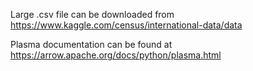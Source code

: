 Large .csv file can be downloaded from https://www.kaggle.com/census/international-data/data

Plasma documentation can be found at https://arrow.apache.org/docs/python/plasma.html
